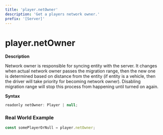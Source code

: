 ```yaml
---
title: 'player.netOwner'
description: 'Get a players network owner.'
prefix: '[Server]'
---
```


# player.netOwner

**Description**

Network owner is responsible for syncing entity with the server. It changes when actual network owner passes the migration range, then the new one is determined based on distance from the entity (if entity is a vehicle, then the driver will take priority for becoming network owner). Disabling migration range will stop this process from happening until turned on again.

**Syntax**

```js
readonly netOwner: Player | null;
```

### Real World Example

```js
const somePlayerOrNull = player.netOwner;
```
